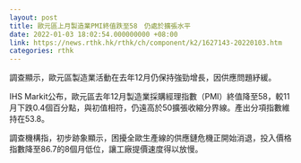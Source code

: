 ```yaml
---
layout: post
title: 歐元區上月製造業PMI終值跌至58　仍處於擴張水平
date: 2022-01-03 18:02:54.000000000 +08:00
link: https://news.rthk.hk/rthk/ch/component/k2/1627143-20220103.htm
categories: rthk
---
```


調查顯示，歐元區製造業活動在去年12月仍保持強勁增長，因供應問題紓緩。

IHS Markit公布，歐元區去年12月製造業採購經理指數（PMI）終值降至58，較11月下跌0.4個百分點，與初值相符，仍遠高於50擴張收縮分界線。產出分項指數維持在53.8。

調查機構指，初步跡象顯示，困擾全歐生產線的供應鏈危機正開始消退，投入價格指數降至86.7的8個月低位，讓工廠提價速度得以放慢。
